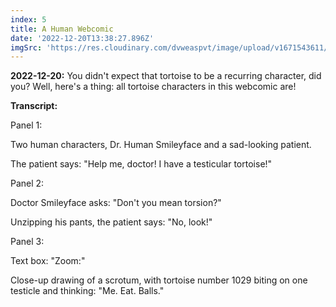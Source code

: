```yaml
---
index: 5
title: A Human Webcomic
date: '2022-12-20T13:38:27.896Z'
imgSrc: 'https://res.cloudinary.com/dvweaspvt/image/upload/v1671543611/5_k6cc4c.png'
---
```


**2022-12-20:** You didn't expect that tortoise to be a recurring character, did you? Well, here's a thing: all tortoise characters in this webcomic are!

**Transcript:**

Panel 1:

Two human characters, Dr. Human Smileyface and a sad-looking patient.

The patient says: "Help me, doctor! I have a testicular tortoise!"

Panel 2:

Doctor Smileyface asks: "Don't you mean torsion?"

Unzipping his pants, the patient says: "No, look!"

Panel 3:

Text box: "Zoom:"

Close-up drawing of a scrotum, with tortoise number 1029 biting on one testicle and thinking: "Me. Eat. Balls."

